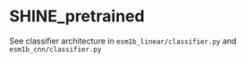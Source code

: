 # SHINE_pretrained

See classifier architecture in `esm1b_linear/classifier.py` and `esm1b_cnn/classifier.py`
